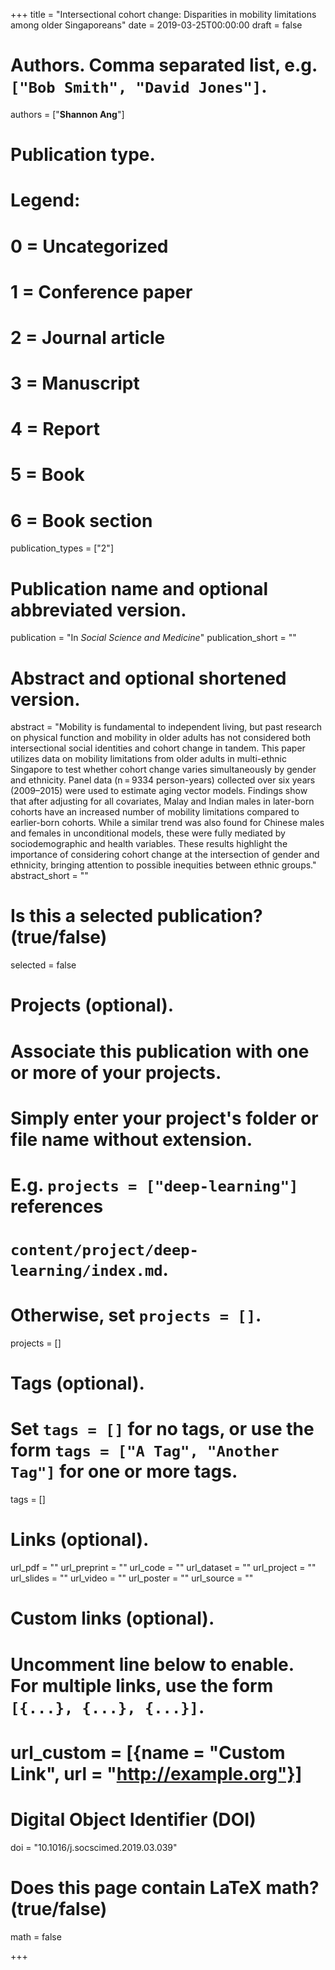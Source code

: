 +++
title = "Intersectional cohort change: Disparities in mobility limitations among older Singaporeans"
date = 2019-03-25T00:00:00
draft = false

# Authors. Comma separated list, e.g. `["Bob Smith", "David Jones"]`.
authors = ["**Shannon Ang**"]

# Publication type.
# Legend:
# 0 = Uncategorized
# 1 = Conference paper
# 2 = Journal article
# 3 = Manuscript
# 4 = Report
# 5 = Book
# 6 = Book section
publication_types = ["2"]

# Publication name and optional abbreviated version.
publication = "In *Social Science and Medicine*"
publication_short = ""

# Abstract and optional shortened version.
abstract = "Mobility is fundamental to independent living, but past research on physical function and mobility in older adults has not considered both intersectional social identities and cohort change in tandem. This paper utilizes data on mobility limitations from older adults in multi-ethnic Singapore to test whether cohort change varies simultaneously by gender and ethnicity. Panel data (n = 9334 person-years) collected over six years (2009–2015) were used to estimate aging vector models. Findings show that after adjusting for all covariates, Malay and Indian males in later-born cohorts have an increased number of mobility limitations compared to earlier-born cohorts. While a similar trend was also found for Chinese males and females in unconditional models, these were fully mediated by sociodemographic and health variables. These results highlight the importance of considering cohort change at the intersection of gender and ethnicity, bringing attention to possible inequities between ethnic groups."
abstract_short = ""

# Is this a selected publication? (true/false)
selected = false

# Projects (optional).
#   Associate this publication with one or more of your projects.
#   Simply enter your project's folder or file name without extension.
#   E.g. `projects = ["deep-learning"]` references 
#   `content/project/deep-learning/index.md`.
#   Otherwise, set `projects = []`.
projects = []

# Tags (optional).
#   Set `tags = []` for no tags, or use the form `tags = ["A Tag", "Another Tag"]` for one or more tags.
tags = []

# Links (optional).
url_pdf = ""
url_preprint = ""
url_code = ""
url_dataset = ""
url_project = ""
url_slides = ""
url_video = ""
url_poster = ""
url_source = ""

# Custom links (optional).
#   Uncomment line below to enable. For multiple links, use the form `[{...}, {...}, {...}]`.
# url_custom = [{name = "Custom Link", url = "http://example.org"}]

# Digital Object Identifier (DOI)
doi = "10.1016/j.socscimed.2019.03.039"

# Does this page contain LaTeX math? (true/false)
math = false

+++
